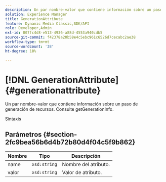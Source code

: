 ```yaml
---
description: Un par nombre-valor que contiene información sobre un paso de generación de recursos. Consulte getGenerationInfo.
solution: Experience Manager
title: GenerationAttribute
feature: Dynamic Media Classic,SDK/API
role: Developer,Admin
exl-id: 007fc4d8-e513-4936-a88d-4553a940cdb5
source-git-commit: f42378a20b58e4c5ebc961c6526d7cecabc2ae38
workflow-type: tm+mt
source-wordcount: '38'
ht-degree: 18%

---
```


# [!DNL GenerationAttribute]{#generationattribute}

Un par nombre-valor que contiene información sobre un paso de generación de recursos. Consulte getGenerationInfo.

Sintaxis

## Parámetros {#section-2fc9bea56b6d4b72b80d4f04c5f9b862}

| Nombre | Tipo | Descripción |
|---|---|---|
| name | `xsd:string` | Nombre del atributo. |
| valor | `xsd:string` | Valor de atributo. |
